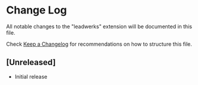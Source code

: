 # Change Log
All notable changes to the "leadwerks" extension will be documented in this file.

Check [Keep a Changelog](http://keepachangelog.com/) for recommendations on how to structure this file.

## [Unreleased]
- Initial release
